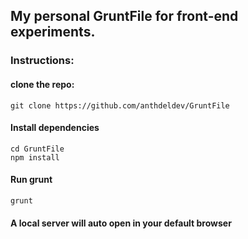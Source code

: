 ## My personal GruntFile for front-end experiments.

### Instructions:

#### clone the repo:
```
git clone https://github.com/anthdeldev/GruntFile
```

#### Install dependencies
```
cd GruntFile
npm install
```

#### Run grunt
```
grunt
```

#### A local server will auto open in your default browser

